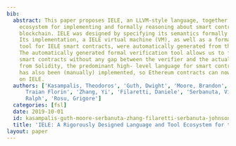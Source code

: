 ```yaml
---
bib:
  abstract: This paper proposes IELE, an LLVM-style language, together with a tool
    ecosystem for implementing and formally reasoning about smart contracts on the
    blockchain. IELE was designed by specifying its semantics formally in the K framework.
    Its implementation, a IELE virtual machine (VM), as well as a formal verification
    tool for IELE smart contracts, were automatically generated from the formal specification.
    The automatically generated formal verification tool allows us to formally verify
    smart contracts without any gap between the verifier and the actual VM. A compiler
    from Solidity, the predominant high- level language for smart contracts, to IELE
    has also been (manually) implemented, so Ethereum contracts can now also be executed
    on IELE.
  authors: ['Kasampalis, Theodoros', 'Guth, Dwight', 'Moore, Brandon', 'Serbanuta,
      Traian Florin', 'Zhang, Yi', 'Filaretti, Daniele', 'Serbanuta, Virgil', 'Johnson,
      Ralph', 'Rosu, Grigore']
  categories: [fsl]
  date: 2019-10-01
  id: kasampalis-guth-moore-serbanuta-zhang-filaretti-serbanuta-johnson-rosu-2019-fm
  title: 'IELE: A Rigorously Designed Language and Tool Ecosystem for the Blockchain'
layout: paper
---
```

